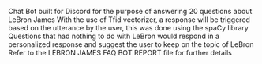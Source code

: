 Chat Bot built for Discord for the purpose of answering 20 questions about LeBron James
With the use of Tfid vectorizer, a response will be triggered based on the utterance by the user, this was done using the spaCy library
Questions that had nothing to do with LeBron would respond in a personalized response and suggest the user to keep on the topic of LeBron
Refer to the LEBRON JAMES FAQ BOT REPORT file for further details
